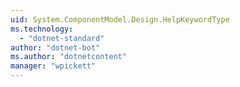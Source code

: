```yaml
---
uid: System.ComponentModel.Design.HelpKeywordType
ms.technology: 
  - "dotnet-standard"
author: "dotnet-bot"
ms.author: "dotnetcontent"
manager: "wpickett"
---
```

